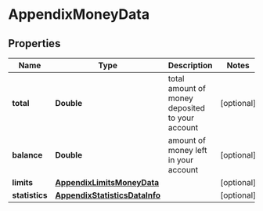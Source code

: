

# AppendixMoneyData


## Properties

| Name | Type | Description | Notes |
|------------ | ------------- | ------------- | -------------|
|**total** | **Double** | total amount of money deposited to your account |  [optional] |
|**balance** | **Double** | amount of money left in your account |  [optional] |
|**limits** | [**AppendixLimitsMoneyData**](AppendixLimitsMoneyData.md) |  |  [optional] |
|**statistics** | [**AppendixStatisticsDataInfo**](AppendixStatisticsDataInfo.md) |  |  [optional] |



